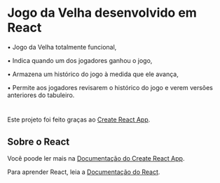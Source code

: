 # Jogo da Velha desenvolvido em React

• Jogo da Velha totalmente funcional,

• Indica quando um dos jogadores ganhou o jogo,

• Armazena um histórico do jogo à medida que ele avança,

• Permite aos jogadores revisarem o histórico do jogo e verem versões anteriores do tabuleiro.

#

Este projeto foi feito graças ao [Create React App](https://github.com/facebook/create-react-app).


## Sobre o React

Você poode ler mais na [Documentação do Create React App](https://facebook.github.io/create-react-app/docs/getting-started).

Para aprender React, leia a [Documentação do React](https://reactjs.org/).